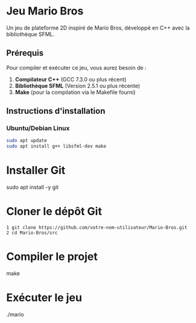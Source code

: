 # Jeu Mario Bros

Un jeu de plateforme 2D inspiré de Mario Bros, développé en C++ avec la bibliothèque SFML.

## Prérequis

Pour compiler et exécuter ce jeu, vous aurez besoin de :

1. **Compilateur C++** (GCC 7.3.0 ou plus récent)
2. **Bibliothèque SFML** (Version 2.5.1 ou plus récente)
3. **Make** (pour la compilation via le Makefile fourni)

## Instructions d'installation

### Ubuntu/Debian Linux

```bash
sudo apt update
sudo apt install g++ libsfml-dev make
```

# Installer Git

sudo apt install -y git

# Cloner le dépôt Git

```
1 git clone https://github.com/votre-nom-utilisateur/Mario-Bros.git
2 cd Mario-Bros/src
```

# Compiler le projet

make

# Exécuter le jeu

./mario
